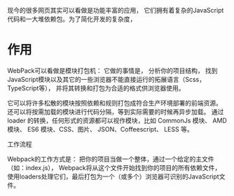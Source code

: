 
现今的很多网页其实可以看做是功能丰富的应用，
它们拥有着复杂的JavaScript代码和一大堆依赖包。为了简化开发的复杂度，


# 作用

WebPack可以看做是模块打包机：
它做的事情是，
分析你的项目结构，
找到JavaScript模块以及其它的一些浏览器不能直接运行的拓展语言（Scss，TypeScript等），
并将其转换和打包为合适的格式供浏览器使用。


它可以将许多松散的模块按照依赖和规则打包成符合生产环境部署的前端资源。
还可以将按需加载的模块进行代码分隔，等到实际需要的时候再异步加载。
通过 loader 的转换，任何形式的资源都可以视作模块，比如 CommonJs 模块、 AMD 模块、 ES6 模块、CSS、图片、 JSON、Coffeescript、 LESS 等。




工作流程

Webpack的工作方式是：
把你的项目当做一个整体，通过一个给定的主文件（如：index.js），
Webpack将从这个文件开始找到你的项目的所有依赖文件，
使用loaders处理它们，最后打包为一个（或多个）浏览器可识别的JavaScript文件。



